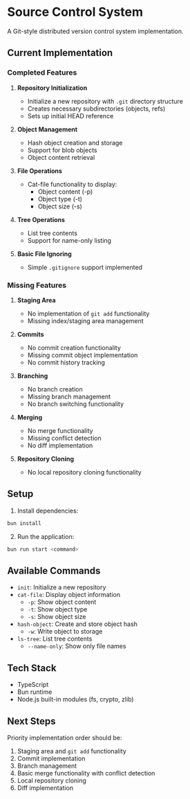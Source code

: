 # Source Control System

A Git-style distributed version control system implementation.

## Current Implementation

### Completed Features

1. **Repository Initialization**

   - Initialize a new repository with `.git` directory structure
   - Creates necessary subdirectories (objects, refs)
   - Sets up initial HEAD reference

2. **Object Management**

   - Hash object creation and storage
   - Support for blob objects
   - Object content retrieval

3. **File Operations**

   - Cat-file functionality to display:
     - Object content (-p)
     - Object type (-t)
     - Object size (-s)

4. **Tree Operations**

   - List tree contents
   - Support for name-only listing

5. **Basic File Ignoring**
   - Simple `.gitignore` support implemented

### Missing Features

1. **Staging Area**

   - No implementation of `git add` functionality
   - Missing index/staging area management

2. **Commits**

   - No commit creation functionality
   - Missing commit object implementation
   - No commit history tracking

3. **Branching**

   - No branch creation
   - Missing branch management
   - No branch switching functionality

4. **Merging**

   - No merge functionality
   - Missing conflict detection
   - No diff implementation

5. **Repository Cloning**
   - No local repository cloning functionality

## Setup

1. Install dependencies:

```bash
bun install
```

2. Run the application:

```bash
bun run start <command>
```

## Available Commands

- `init`: Initialize a new repository
- `cat-file`: Display object information
  - `-p`: Show object content
  - `-t`: Show object type
  - `-s`: Show object size
- `hash-object`: Create and store object hash
  - `-w`: Write object to storage
- `ls-tree`: List tree contents
  - `--name-only`: Show only file names

## Tech Stack

- TypeScript
- Bun runtime
- Node.js built-in modules (fs, crypto, zlib)

## Next Steps

Priority implementation order should be:

1. Staging area and `git add` functionality
2. Commit implementation
3. Branch management
4. Basic merge functionality with conflict detection
5. Local repository cloning
6. Diff implementation
